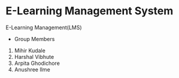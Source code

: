 # E-Learning Management System
 E-Learning Management(LMS)
 
- Group Members
1. Mihir Kudale
2. Harshal Vibhute
3. Arpita Ghodichore
4. Anushree Ilme
